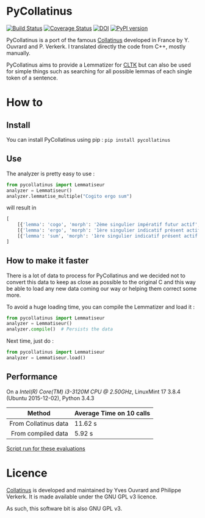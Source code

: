 PyCollatinus
=========================

[![Build Status](https://travis-ci.org/PonteIneptique/collatinus-python.svg?branch=master)](https://travis-ci.org/PonteIneptique/collatinus-python)
[![Coverage Status](https://coveralls.io/repos/github/PonteIneptique/collatinus-python/badge.svg?branch=master)](https://coveralls.io/github/PonteIneptique/collatinus-python?branch=master)
[![DOI](https://zenodo.org/badge/108088404.svg)](https://zenodo.org/badge/latestdoi/108088404)
[![PyPI version](https://badge.fury.io/py/pycollatinus.svg)](https://badge.fury.io/py/pycollatinus)

PyCollatinus is a port of the famous [Collatinus](https://github.com/biblissima/collatinus) developed in France by
Y. Ouvrard and P. Verkerk. I translated directly the code from C++, mostly manually. 

PyCollatinus aims to provide a Lemmatizer for [CLTK](https://github.com/cltk/cltk) but can also be used
for simple things such as searching for all possible lemmas of each single token of a sentence.

# How to

## Install

You can install PyCollatinus using pip : `pip install pycollatinus`

## Use

The analyzer is pretty easy to use : 

```python
from pycollatinus import Lemmatiseur
analyzer = Lemmatiseur()
analyzer.lemmatise_multiple("Cogito ergo sum")
```

will result in
 
```python
[
    [{'lemma': 'cogo', 'morph': '2ème singulier impératif futur actif', 'form': 'cogito'}, {'lemma': 'cogo', 'morph': '3ème singulier impératif futur actif', 'form': 'cogito'}, {'lemma': 'cogito', 'morph': '1ère singulier indicatif présent actif', 'form': 'cogito'}, {'lemma': 'cogito', 'morph': '1ère singulier indicatif présent actif', 'form': 'cogito'}],
    [{'lemma': 'ergo', 'morph': '1ère singulier indicatif présent actif', 'form': 'ergo'}, {'lemma': 'ergo', 'morph': 'positif', 'form': 'ergo'}],
    [{'lemma': 'sum', 'morph': '1ère singulier indicatif présent actif', 'form': 'sum'}]
]
```

## How to make it faster

There is a lot of data to process for PyCollatinus and we decided not to convert this data to keep as close as possible 
to the original C and this way be able to load any new data coming our way or helping them correct some more.

To avoid a huge loading time, you can compile the Lemmatizer and load it : 

```python
from pycollatinus import Lemmatiseur
analyzer = Lemmatiseur()
analyzer.compile()  # Persists the data
```

Next time, just do : 

```python
from pycollatinus import Lemmatiseur
analyzer = Lemmatiseur.load()
```

## Performance

On a *Intel(R) Core(TM) i3-3120M CPU @ 2.50GHz*, LinuxMint 17 3.8.4 (Ubuntu 2015-12-02), Python 3.4.3

| Method | Average Time on 10 calls |
| ------ | ---- |
| From Collatinus data | 11.62 s |
| From compiled data | 5.92 s |

[Script run for these evaluations](eval.py)

# Licence

[Collatinus](https://github.com/biblissima/collatinus) is developed and maintained by Yves Ouvrard and Philippe Verkerk. It is made available under the GNU GPL v3 licence.

As such, this software bit is also GNU GPL v3.
